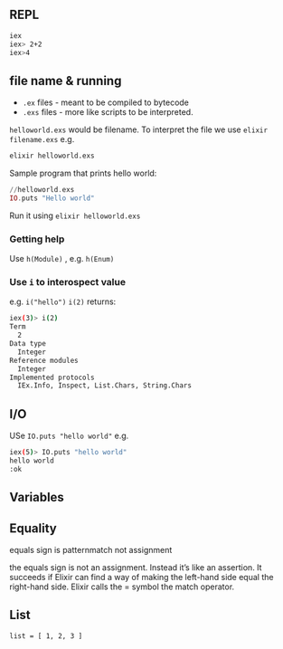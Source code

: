 
## REPL

```sh
iex
iex> 2+2
iex>4
```

## file name & running

* `.ex` files - meant to be compiled to bytecode
* `.exs` files - more like scripts to be interpreted.

`helloworld.exs` would be filename.
To interpret the file we use `elixir filename.exs`
e.g.
```sh
elixir helloworld.exs
```

Sample program that prints hello world:
```elixir
//helloworld.exs
IO.puts "Hello world"
```
Run it using
`elixir helloworld.exs`

### Getting help

Use `h(Module)` , e.g. `h(Enum)`

### Use `i` to interospect value

e.g. `i("hello")`
`i(2)` returns:
```sh
iex(3)> i(2)
Term
  2
Data type
  Integer
Reference modules
  Integer
Implemented protocols
  IEx.Info, Inspect, List.Chars, String.Chars
```

## I/O

USe `IO.puts "hello world"`
e.g. 
```sh
iex(5)> IO.puts "hello world"
hello world
:ok
```

## Variables

## Equality

equals sign is patternmatch not assignment

the equals sign is not an assignment. Instead it’s like an assertion. It succeeds if Elixir can find a way of making the left-hand side equal the right-hand side. Elixir calls the = symbol the match operator.


## List

```sh
list = [ 1, 2, 3 ]
```